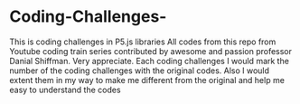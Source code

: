 # Coding-Challenges-
This is coding challenges in P5.js libraries
All codes from this repo from Youtube coding train series contributed by awesome and passion professor Danial Shiffman. Very appreciate.
Each coding challenges I would mark the number of the coding challenges with the original codes. Also I would extent them in my way to make me different from the original and help me easy to understand the codes
